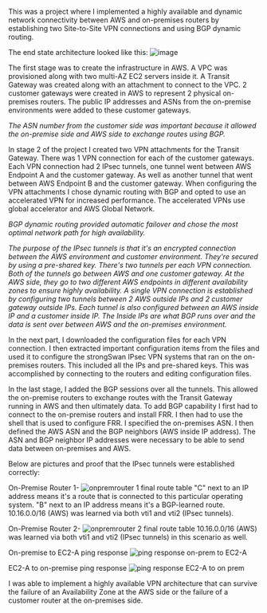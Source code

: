 This was a project where I implemented a highly available and dynamic network connectivity between AWS and on-premises routers by establishing two Site-to-Site VPN connections and using BGP dynamic routing.

The end state architecture looked like this:
![image](https://user-images.githubusercontent.com/95970840/220499900-4f7701b8-cb77-40f9-8565-f9a78a0ddbd6.png)

The first stage was to create the infrastructure in AWS. A VPC was provisioned along with two multi-AZ EC2 servers inside it. A Transit Gateway was created along with an attachment to connect to the VPC. 2 customer gateways were created in AWS to represent 2 physical on-premises routers. The public IP addresses and ASNs from the on-premise environments were added to these customer gateways. 

*The ASN number from the customer side was important because it allowed the on-premise side and AWS side to exchange routes using BGP.*

In stage 2 of the project I created two VPN attachments for the Transit Gateway. There was 1 VPN connection for each of the customer gateways. Each VPN connection had 2 IPsec tunnels, one tunnel went between AWS Endpoint A and the customer gateway.  As well as another tunnel that went between AWS Endpoint B and the customer gateway. When configuring the VPN attachments I chose dynamic routing with BGP and opted to use an accelerated VPN for increased performance. The accelerated VPNs use global accelerator and AWS Global Network.

*BGP dynamic routing provided automatic failover and chose the most optimal network path for high availability.*

*The purpose of the IPsec tunnels is that it's an encrypted connection between the AWS environment and customer environment. They're secured by using a pre-shared key. There's two tunnels per each VPN connection. Both of the tunnels go between AWS and one customer gateway. At the AWS side, they go to two different AWS endpoints in different availability zones to ensure highly availability. A single VPN connection is established by configuring two tunnels between 2 AWS outside IPs and 2 customer gateway outside IPs. Each tunnel is also configured between an AWS inside IP and a customer inside IP. The Inside IPs are what BGP runs over and the data is sent over between AWS and the on-premises environment.*

In the next part, I downloaded the configuration files for each VPN connection. I then extracted important configuration items from the files and used it to configure the strongSwan IPsec VPN systems that ran on the on-premises routers. This included all the IPs and pre-shared keys. This was accomplished by connecting to the routers and editing configuration files.

In the last stage, I added the BGP sessions over all the tunnels. This allowed the on-premise routers to exchange routes with the Transit Gateway running in AWS and then ultimately data. To add BGP capability I first had to connect to the on-premise routers and install FRR.  I then had to use the shell that is used to configure FRR. I specified the on-premises ASN. I then defined the AWS ASN and the BGP neighbors (AWS inside IP address). The ASN and BGP neighbor IP addresses were necessary to be able to send data between on-premises and AWS. 

Below are pictures and proof that the IPsec tunnels were established correctly:

On-Premise Router 1-
![onpremrouter 1 final route table](https://user-images.githubusercontent.com/95970840/220513969-13379fb0-4e1d-421d-b51c-3ce442693daa.png)
"C" next to an IP address means it's a route that is connected to this particular operating system.
"B" next to an IP address means it's a BGP-learned route. 
10.16.0.0/16 (AWS) was learned via both vti1 and vti2 (IPsec tunnels). 

On-Premise Router 2- 
![onpremrouter 2 final route table](https://user-images.githubusercontent.com/95970840/220514477-8fa02717-ca2f-452f-929e-b6ab8dfe3623.png)
10.16.0.0/16 (AWS) was learned via both vti1 and vti2 (IPsec tunnels) in this scenario as well. 

On-premise to EC2-A ping response
![ping response on-prem to EC2-A](https://user-images.githubusercontent.com/95970840/220515187-6260b498-7c2a-4396-b527-41f4661be4e0.png)

EC2-A to on-premise ping response
![ping response EC2-A to on prem](https://user-images.githubusercontent.com/95970840/220515276-cb6a3a6f-ae5f-4323-9496-7bb5d8405c65.png)

I was able to implement a highly available VPN architecture that can survive the failure of an Availability Zone at the AWS side or the failure of a customer router at the on-premises side. 








